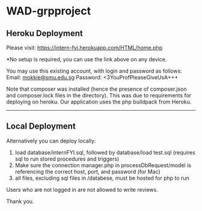 # WAD-grpproject

## Heroku Deployment

Please visit: https://intern-fyi.herokuapp.com/HTML/home.php

*No setup is required, you can use the link above on any device.

You may use this existing account, with login and password as follows:
    Email: mokkie@smu.edu.sg
    Password: <3YouProfPleaseGiveUsA+++
    
Note that composer was installed (hence the presence of composer.json and composer.lock files in the directory). This was due to requirements for deploying on heroku. Our application uses the php buildpack from Heroku.

---

## Local Deployment 
Alternatively you can deploy locally:

1. load database/internFYI.sql, followed by database/load test.sql (requires sql to run stored procedures and triggers)
2. Make sure the connection manager.php in processDbRequest/model is referencing the correct host, port, and password (for Mac)
3. all files, excluding sql files in /databese, must be hosted for php to run


Users who are not logged in are not allowed to write reviews.

Thank you.
